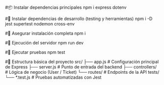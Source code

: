 #📦 Instalar dependencias principales
npm i express dotenv

#🧪 Instalar dependencias de desarrollo (testing y herramientas)
npm i -D jest supertest nodemon cross-env

#🔄 Asegurar instalación completa
npm i

#🚀 Ejecución del servidor
npm run dev

#🧾 Ejecutar pruebas
npm test

#📁 Estructura básica del proyecto
src/
 ├── app.js                # Configuración principal de Express
 ├── server.js             # Punto de entrada del backend
 ├── controllers/          # Lógica de negocio (User / Ticket)
 └── routes/               # Endpoints de la API
tests/
 └── *.test.js             # Pruebas automatizadas con Jest
